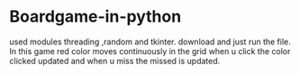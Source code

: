 # Boardgame-in-python
used modules 
threading ,random and tkinter.
download and just run the file.
In this game red color moves continuously in the grid when u click the color clicked updated and when u miss the missed is updated.



